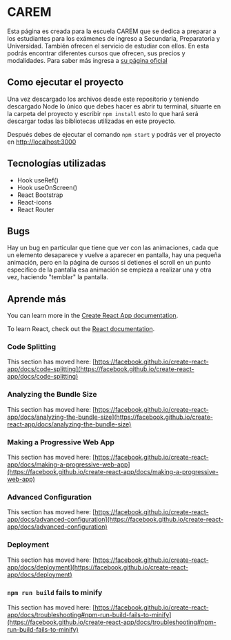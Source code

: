 # CAREM

Esta página es creada para la escuela CAREM que se dedica a preparar a los estudiantes  para los exámenes de ingreso a Secundaria, Preparatoria y Universidad. 
También ofrecen el servicio de estudiar con ellos. En esta podrás encontrar diferentes cursos que ofrecen, sus precios y modalidades.
Para saber más ingresa a [su página oficial](https://carem.info/)


## Como ejecutar el proyecto

Una vez descargado los archivos desde este repositorio y teniendo descargado Node lo único que debes hacer es abrir tu terminal, 
situarte en la carpeta del proyecto y escribir `npm install` esto lo que hará será descargar todas las bibliotecas utilizadas en este proyecto.

Después debes de ejecutar el comando `npm start` y podrás ver el proyecto en  [http://localhost:3000](http://localhost:3000) 

## Tecnologías utilizadas

- Hook useRef()
- Hook useOnScreen()
- React Bootstrap
- React-icons
- React Router

## Bugs 

Hay un bug en particular que tiene que ver con las animaciones, cada que un elemento desaparece y vuelve a aparecer en pantalla, hay una pequeña animación, pero en la página de cursos si detienes el scroll en un punto especifico de la pantalla esa animación se empieza a realizar una y otra vez, haciendo "temblar" la pantalla.

## Aprende más

You can learn more in the [Create React App documentation](https://facebook.github.io/create-react-app/docs/getting-started).

To learn React, check out the [React documentation](https://reactjs.org/).

### Code Splitting

This section has moved here: [https://facebook.github.io/create-react-app/docs/code-splitting](https://facebook.github.io/create-react-app/docs/code-splitting)

### Analyzing the Bundle Size

This section has moved here: [https://facebook.github.io/create-react-app/docs/analyzing-the-bundle-size](https://facebook.github.io/create-react-app/docs/analyzing-the-bundle-size)

### Making a Progressive Web App

This section has moved here: [https://facebook.github.io/create-react-app/docs/making-a-progressive-web-app](https://facebook.github.io/create-react-app/docs/making-a-progressive-web-app)

### Advanced Configuration

This section has moved here: [https://facebook.github.io/create-react-app/docs/advanced-configuration](https://facebook.github.io/create-react-app/docs/advanced-configuration)

### Deployment

This section has moved here: [https://facebook.github.io/create-react-app/docs/deployment](https://facebook.github.io/create-react-app/docs/deployment)

### `npm run build` fails to minify

This section has moved here: [https://facebook.github.io/create-react-app/docs/troubleshooting#npm-run-build-fails-to-minify](https://facebook.github.io/create-react-app/docs/troubleshooting#npm-run-build-fails-to-minify)

